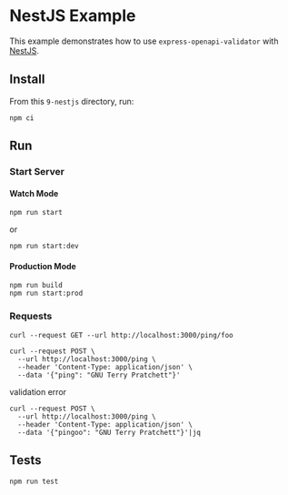 # NestJS Example

This example demonstrates how to use `express-openapi-validator` with [NestJS](https://nestjs.com/).

## Install

From this `9-nestjs` directory, run:

```shell
npm ci
```

## Run

### Start Server

#### Watch Mode

```shell
npm run start
```

or

```shell
npm run start:dev
```

#### Production Mode

```shell
npm run build
npm run start:prod
```

### Requests

```shell
curl --request GET --url http://localhost:3000/ping/foo
```

```shell
curl --request POST \
  --url http://localhost:3000/ping \
  --header 'Content-Type: application/json' \
  --data '{"ping": "GNU Terry Pratchett"}'
```

validation error

```shell
curl --request POST \
  --url http://localhost:3000/ping \
  --header 'Content-Type: application/json' \
  --data '{"pingoo": "GNU Terry Pratchett"}'|jq
```

## Tests

```shell
npm run test
```
